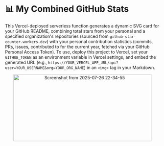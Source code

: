 # 📊 My Combined GitHub Stats

This Vercel-deployed serverless function generates a dynamic SVG card for your GitHub README, combining total stars from your personal and a specified organization's repositories (sourced from `github-star-counter.workers.dev`) with your personal contribution statistics (commits, PRs, issues, contributed to for the current year, fetched via your GitHub Personal Access Token). To use, deploy this project to Vercel, set your `GITHUB_TOKEN` as an environment variable in Vercel settings, and embed the generated URL (e.g., `https://YOUR_VERCEL_APP_URL/api?user=YOUR_USERNAME&org=YOUR_ORG_NAME`) in an `<img>` tag in your Markdown.

<div align="center">
  <img width="451" height="218" alt="Screenshot from 2025-07-26 22-34-55" src="https://github.com/user-attachments/assets/27575295-66e7-44aa-9603-b42e4f52e70c" />
</div>
